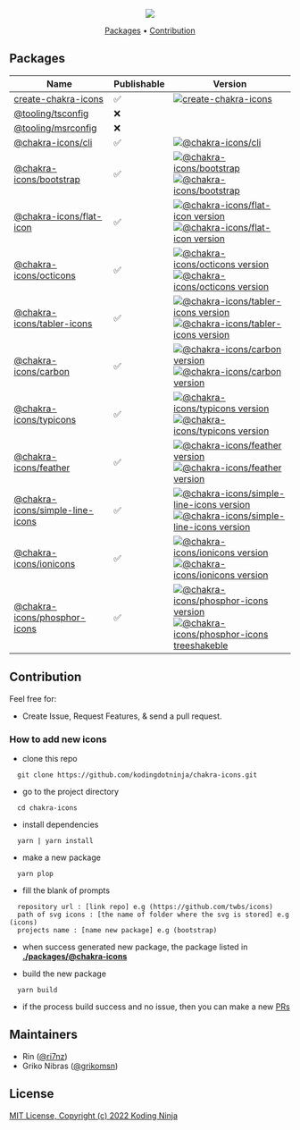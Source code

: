 <!-- markdownlint-disable MD033 MD036 MD041 -->
<p align="center">
  <img src="https://raw.githubusercontent.com/kodingdotninja/create-chakra-icons/main/.github/docs/chakra-icons.png" /> 
  <br />
</p>

<p align="center">
  <a href="#packages">Packages</a> • 
  <a href="#contribution">Contribution</a>
</p>

## Packages

<!-- prettier-ignore-start -->
| Name                                                                                                                                 | Publishable | Version                                                                                                                                                                                                                                                                                                                                                                                                                                                                                                                              |
| --------------------------------------------------------------------------------------------------------------------                 | ----------- | -------------------------------------------------------------------------------------------------------------------------------                                                                                                                                                                                                                                                                                                                                                                                                      |
| [create-chakra-icons](https://github.com/kodingdotninja/chakra-icons/tree/main/packages/create-chakra-icons)                         | ✅          | [![create-chakra-icons](https://badgen.net/npm/v/create-chakra-icons?color=green)](https://www.npmjs.com/package/create-chakra-icons)                                                                                                                                                                                                                                                                                                                                                                                                |
| [@tooling/tsconfig](https://github.com/kodingdotninja/chakra-icons/tree/main/tooling/ts.conf)                                        | ❌          |                                                                                                                                                                                                                                                                                                                                                                                                                                                                                                                                      |
| [@tooling/msrconfig](https://github.com/kodingdotninja/chakra-icons/tree/main/tooling/msr.conf)                                      | ❌          |                                                                                                                                                                                                                                                                                                                                                                                                                                                                                                                                      |
| [@chakra-icons/cli](https://github.com/kodingdotninja/chakra-icons/tree/main/tooling/cli)                                            | ✅          | [![@chakra-icons/cli](https://badgen.net/npm/v/@chakra-icons/cli?color=green)](https://www.npmjs.com/package/@chakra-icons/cli)                                                                                                                                                                                                                                                                                                                                                                                                      |
| [@chakra-icons/bootstrap](https://github.com/kodingdotninja/chakra-icons/tree/main/packages/@chakra-icons/bootstrap)                 | ✅          | [![@chakra-icons/bootstrap](https://badgen.net/npm/v/@chakra-icons/bootstrap?color=green)](https://www.npmjs.com/package/@chakra-icons/bootstrap)                                 [![@chakra-icons/bootstrap](https://badgen.net/bundlephobia/tree-shaking/@chakra-icons/bootstrap?color=blue)](https://bundlephobia.com/package/@chakra-icons/bootstrap)                                                                                                                                                                            |
| [@chakra-icons/flat-icon](https://github.com/kodingdotninja/chakra-icons/tree/main/packages/@chakra-icons/flat-icon)                 | ✅          | [![@chakra-icons/flat-icon version](https://badgen.net/npm/v/@chakra-icons/flat-icon?color=green)](https://www.npmjs.com/package/@chakra-icons/flat-icon)                         [![@chakra-icons/flat-icon version](https://badgen.net/bundlephobia/tree-shaking/@chakra-icons/flat-icon?color=blue)](https://bundlephobia.com/package/@chakra-icons/flat-icon)                                                                                                                                                                    |
| [@chakra-icons/octicons](https://github.com/kodingdotninja/chakra-icons/tree/main/packages/@chakra-icons/octicons)                   | ✅          | [![@chakra-icons/octicons version](https://badgen.net/npm/v/@chakra-icons/octicons?color=green)](https://www.npmjs.com/package/@chakra-icons/octicons)                            [![@chakra-icons/octicons version](https://badgen.net/bundlephobia/tree-shaking/@chakra-icons/octicons?color=blue)](https://bundlephobia.com/package/@chakra-icons/octicons)                                                                                                                                                                       |
| [@chakra-icons/tabler-icons](https://github.com/kodingdotninja/chakra-icons/tree/main/packages/@chakra-icons/tabler-icons)           | ✅          | [![@chakra-icons/tabler-icons version](https://badgen.net/npm/v/@chakra-icons/tabler-icons?color=green)](https://www.npmjs.com/package/@chakra-icons/tabler-icons)                [![@chakra-icons/tabler-icons version](https://badgen.net/bundlephobia/tree-shaking/@chakra-icons/tabler-icons?color=blue)](https://bundlephobia.com/package/@chakra-icons/tabler-icons)                                                                                                                                                           |
| [@chakra-icons/carbon](https://github.com/kodingdotninja/chakra-icons/tree/main/packages/@chakra-icons/carbon)                       | ✅          | [![@chakra-icons/carbon version](https://badgen.net/npm/v/@chakra-icons/carbon?color=green)](https://www.npmjs.com/package/@chakra-icons/carbon)                                  [![@chakra-icons/carbon version](https://badgen.net/bundlephobia/tree-shaking/@chakra-icons/carbon?color=blue)](https://bundlephobia.com/package/@chakra-icons/carbon)                                                                                                                                                                             |
| [@chakra-icons/typicons](https://github.com/kodingdotninja/chakra-icons/tree/main/packages/@chakra-icons/typicons)                   | ✅          | [![@chakra-icons/typicons version](https://badgen.net/npm/v/@chakra-icons/typicons?color=green)](https://www.npmjs.com/package/@chakra-icons/typicons)                            [![@chakra-icons/typicons version](https://badgen.net/bundlephobia/tree-shaking/@chakra-icons/typicons?color=blue)](https://bundlephobia.com/package/@chakra-icons/typicons)                                                                                                                                                                       |
| [@chakra-icons/feather](https://github.com/kodingdotninja/chakra-icons/tree/main/packages/@chakra-icons/feather)                     | ✅          | [![@chakra-icons/feather version](https://badgen.net/npm/v/@chakra-icons/feather?color=green)](https://www.npmjs.com/package/@chakra-icons/feather)                               [![@chakra-icons/feather version](https://badgen.net/bundlephobia/tree-shaking/@chakra-icons/feather?color=blue)](https://bundlephobia.com/package/@chakra-icons/feather)                                                                                                                                                                          |
| [@chakra-icons/simple-line-icons](https://github.com/kodingdotninja/chakra-icons/tree/main/packages/@chakra-icons/simple-line-icons) | ✅          | [![@chakra-icons/simple-line-icons version](https://badgen.net/npm/v/@chakra-icons/simple-line-icons?color=green)](https://www.npmjs.com/package/@chakra-icons/simple-line-icons) [![@chakra-icons/simple-line-icons version](https://badgen.net/bundlephobia/tree-shaking/@chakra-icons/simple-line-icons?color=blue)](https://bundlephobia.com/package/@chakra-icons/simple-line-icons)                                                                                                                                            |
| [@chakra-icons/ionicons](https://github.com/kodingdotninja/chakra-icons/tree/main/packages/@chakra-icons/ionicons)                   | ✅          | [![@chakra-icons/ionicons version](https://badgen.net/npm/v/@chakra-icons/ionicons?color=green)](https://www.npmjs.com/package/@chakra-icons/ionicons)                            [![@chakra-icons/ionicons version](https://badgen.net/bundlephobia/tree-shaking/@chakra-icons/ionicons?color=blue)](https://bundlephobia.com/package/@chakra-icons/ionicons)                                                                                                                                                                       |
| [@chakra-icons/phosphor-icons](https://github.com/kodingdotninja/chakra-icons/tree/main/packages/@chakra-icons/phosphor-icons) | ✅  | [![@chakra-icons/phosphor-icons version](https://badgen.net/npm/v/@chakra-icons/phosphor-icons?color=green)](https://www.npmjs.com/package/@chakra-icons/phosphor-icons) [![@chakra-icons/phosphor-icons treeshakeble](https://badgen.net/bundlephobia/tree-shaking/@chakra-icons/phosphor-icons?color=blue)](https://bundlephobia.com/package/@chakra-icons/phosphor-icons) |
<!-- APPEND_CHAKRA_ICONS_HERE -->
<!-- prettier-ignore-end -->

## Contribution

Feel free for:

- Create Issue, Request Features, & send a pull request.

### How to add new icons

- clone this repo

```
  git clone https://github.com/kodingdotninja/chakra-icons.git
```

- go to the project directory

```
  cd chakra-icons
```

- install dependencies

```
  yarn | yarn install
```

- make a new package

```
  yarn plop
```

- fill the blank of prompts

```
  repository url : [link repo] e.g (https://github.com/twbs/icons)
  path of svg icons : [the name of folder where the svg is stored] e.g (icons)
  projects name : [name new package] e.g (bootstrap)
```

- when success generated new package, the package listed in [**./packages/@chakra-icons**](https://github.com/kodingdotninja/chakra-icons/tree/main/packages/@chakra-icons)

- build the new package

```
  yarn build
```

- if the process build success and no issue, then you can make a new [PRs](https://github.com/kodingdotninja/chakra-icons/compare)

## Maintainers

- Rin ([@ri7nz](https://github.com/ri7nz))
- Griko Nibras ([@grikomsn](https://github.com/grikomsn))

## License

[MIT License, Copyright (c) 2022 Koding Ninja](./LICENSE)
